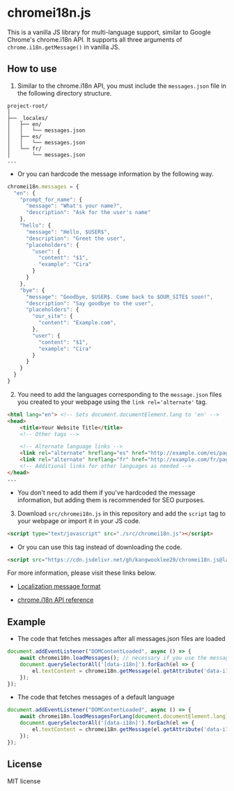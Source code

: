 # chromei18n.js

This is a vanilla JS library for multi-language support, similar to Google Chrome's chrome.i18n API. It supports all three arguments of `chrome.i18n.getMessage()` in vanilla JS.

## How to use

1. Similar to the chrome.i18n API, you must include the `messages.json` file in the following directory structure.

```
project-root/
│
├── _locales/
│   ├── en/
│   │   └── messages.json
│   ├── es/
│   │   └── messages.json
│   └── fr/
│       └── messages.json
...
```

- Or you can hardcode the message information by the following way.

```js
chromei18n.messages = {
  "en": {
    "prompt_for_name": {
      "message": "What's your name?",
      "description": "Ask for the user's name"
    },
    "hello": {
      "message": "Hello, $USER$",
      "description": "Greet the user",
      "placeholders": {
        "user": {
          "content": "$1",
          "example": "Cira"
        }
      }
    },
    "bye": {
      "message": "Goodbye, $USER$. Come back to $OUR_SITE$ soon!",
      "description": "Say goodbye to the user",
      "placeholders": {
        "our_site": {
          "content": "Example.com",
        },
        "user": {
          "content": "$1",
          "example": "Cira"
        }
      }
    }
  }
}
```

2. You need to add the languages corresponding to the `message.json` files you created to your webpage using the `link rel='alternate'` tag.

```html
<html lang="en"> <!-- Sets document.documentElement.lang to 'en' -->
<head>
    <title>Your Website Title</title>
    <!-- Other tags -->

    <!-- Alternate language links -->
    <link rel="alternate" hreflang="es" href="http://example.com/es/page.html">
    <link rel="alternate" hreflang="fr" href="http://example.com/fr/page.html">
    <!-- Additional links for other languages as needed -->
</head>
...
```

- You don't need to add them if you've hardcoded the message information, but adding them is recommended for SEO purposes.

3. Download `src/chromei18n.js` in this repository and add the `script` tag to your webpage or import it in your JS code.

```html
<script type="text/javascript" src="./src/chromei18n.js"></script>
```

- Or you can use this tag instead of downloading the code.

```html
<script src="https://cdn.jsdelivr.net/gh/kangwooklee29/chromei18n.js@latest/src/chromei18n.js"></script>
```

For more information, please visit these links below.

- [Localization message format](https://developer.chrome.com/docs/extensions/how-to/ui/localization-message-formats)

- [chrome.i18n API reference](https://developer.chrome.com/docs/extensions/reference/api/i18n)


## Example

- The code that fetches messages after all messages.json files are loaded

```js
document.addEventListener("DOMContentLoaded", async () => {
    await chromei18n.loadMessages(); // necessary if you use the messages.json files, unnecessary if you hardcode the message information.
    document.querySelectorAll('[data-i18n]').forEach(el => {
        el.textContent = chromei18n.getMessage(el.getAttribute('data-i18n'));
    });
});
```

- The code that fetches messages of a default language

```js
document.addEventListener("DOMContentLoaded", async () => {
    await chromei18n.loadMessagesForLang(document.documentElement.lang); // This library sets document.documentElement.lang as navigator.language.split('-')[0] if you didn't specify it. You can change this code as needed.
    document.querySelectorAll('[data-i18n]').forEach(el => {
        el.textContent = chromei18n.getMessage(el.getAttribute('data-i18n'));
    });
});
```

## License

MIT license
